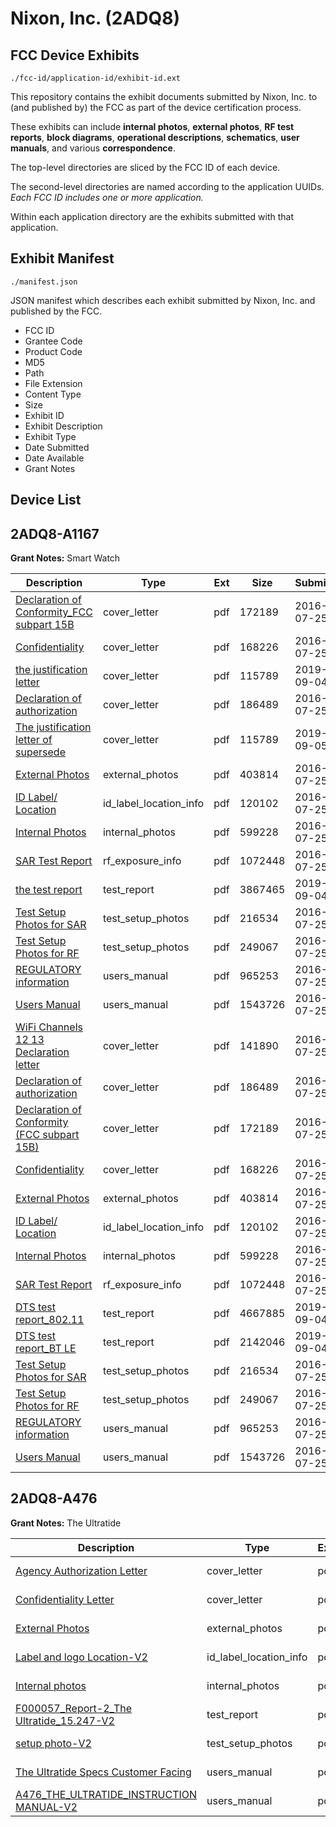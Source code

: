 # Nixon, Inc. (2ADQ8)
## FCC Device Exhibits

```
./fcc-id/application-id/exhibit-id.ext
```

This repository contains the exhibit documents submitted by Nixon, Inc. to (and published by) the FCC as part of the device certification process.

These exhibits can include **internal photos**, **external photos**, **RF test reports**, **block diagrams**, **operational descriptions**, **schematics**, **user manuals**, and various **correspondence**.

The top-level directories are sliced by the FCC ID of each device.

The second-level directories are named according to the application UUIDs. *Each FCC ID includes one or more application.*

Within each application directory are the exhibits submitted with that application. 

## Exhibit Manifest

```
./manifest.json
```

JSON manifest which describes each exhibit submitted by Nixon, Inc. and published by the FCC.

- FCC ID
- Grantee Code
- Product Code
- MD5
- Path
- File Extension
- Content Type
- Size
- Exhibit ID
- Exhibit Description
- Exhibit Type
- Date Submitted
- Date Available
- Grant Notes

## Device List
## 2ADQ8-A1167
**Grant Notes:** Smart Watch

| Description | Type | Ext | Size | Submitted | Available |
| ----------- | ---- | --- | ---- | --------- | --------- |
| [Declaration of Conformity_FCC subpart 15B](2ADQ8-A1167/efb9802d76602799a43e4da949fa07da/3075053.pdf) | cover_letter | pdf | 172189 | 2016-07-25 | 2016-07-26 |
| [Confidentiality](2ADQ8-A1167/efb9802d76602799a43e4da949fa07da/3075054.pdf) | cover_letter | pdf | 168226 | 2016-07-25 | 2016-07-26 |
| [the justification letter](2ADQ8-A1167/efb9802d76602799a43e4da949fa07da/4431303.pdf) | cover_letter | pdf | 115789 | 2019-09-04 | 2016-07-26 |
| [Declaration of authorization](2ADQ8-A1167/efb9802d76602799a43e4da949fa07da/3075052.pdf) | cover_letter | pdf | 186489 | 2016-07-25 | 2016-07-26 |
| [The justification letter of supersede](2ADQ8-A1167/efb9802d76602799a43e4da949fa07da/4431303.pdf) | cover_letter | pdf | 115789 | 2019-09-05 | 2016-07-26 |
| [External Photos](2ADQ8-A1167/efb9802d76602799a43e4da949fa07da/3075039.pdf) | external_photos | pdf | 403814 | 2016-07-25 | 2016-07-26 |
| [ID Label/ Location](2ADQ8-A1167/efb9802d76602799a43e4da949fa07da/3075044.pdf) | id_label_location_info | pdf | 120102 | 2016-07-25 | 2016-07-26 |
| [Internal Photos](2ADQ8-A1167/efb9802d76602799a43e4da949fa07da/3075040.pdf) | internal_photos | pdf | 599228 | 2016-07-25 | 2016-07-26 |
| [SAR Test Report](2ADQ8-A1167/efb9802d76602799a43e4da949fa07da/3075055.pdf) | rf_exposure_info | pdf | 1072448 | 2016-07-25 | 2016-07-26 |
| [the test report](2ADQ8-A1167/efb9802d76602799a43e4da949fa07da/4431302.pdf) | test_report | pdf | 3867465 | 2019-09-04 | 2016-07-26 |
| [Test Setup Photos for SAR](2ADQ8-A1167/efb9802d76602799a43e4da949fa07da/3075038.pdf) | test_setup_photos | pdf | 216534 | 2016-07-25 | 2016-07-26 |
| [Test Setup Photos for RF](2ADQ8-A1167/efb9802d76602799a43e4da949fa07da/3075041.pdf) | test_setup_photos | pdf | 249067 | 2016-07-25 | 2016-07-26 |
| [REGULATORY information](2ADQ8-A1167/efb9802d76602799a43e4da949fa07da/3075042.pdf) | users_manual | pdf | 965253 | 2016-07-25 | 2016-07-26 |
| [Users Manual](2ADQ8-A1167/efb9802d76602799a43e4da949fa07da/3075043.pdf) | users_manual | pdf | 1543726 | 2016-07-25 | 2016-07-26 |
| [WiFi Channels 12  13  Declaration letter](2ADQ8-A1167/f726437ddbdf86c803f4b9e7cf053341/3075057.pdf) | cover_letter | pdf | 141890 | 2016-07-25 | 2016-07-26 |
| [Declaration of authorization](2ADQ8-A1167/f726437ddbdf86c803f4b9e7cf053341/3075052.pdf) | cover_letter | pdf | 186489 | 2016-07-25 | 2016-07-26 |
| [Declaration of Conformity (FCC subpart 15B)](2ADQ8-A1167/f726437ddbdf86c803f4b9e7cf053341/3075053.pdf) | cover_letter | pdf | 172189 | 2016-07-25 | 2016-07-26 |
| [Confidentiality](2ADQ8-A1167/f726437ddbdf86c803f4b9e7cf053341/3075054.pdf) | cover_letter | pdf | 168226 | 2016-07-25 | 2016-07-26 |
| [External Photos](2ADQ8-A1167/f726437ddbdf86c803f4b9e7cf053341/3075039.pdf) | external_photos | pdf | 403814 | 2016-07-25 | 2016-07-26 |
| [ID Label/ Location](2ADQ8-A1167/f726437ddbdf86c803f4b9e7cf053341/3075044.pdf) | id_label_location_info | pdf | 120102 | 2016-07-25 | 2016-07-26 |
| [Internal Photos](2ADQ8-A1167/f726437ddbdf86c803f4b9e7cf053341/3075040.pdf) | internal_photos | pdf | 599228 | 2016-07-25 | 2016-07-26 |
| [SAR Test Report](2ADQ8-A1167/f726437ddbdf86c803f4b9e7cf053341/3075055.pdf) | rf_exposure_info | pdf | 1072448 | 2016-07-25 | 2016-07-26 |
| [DTS test report_802.11](2ADQ8-A1167/f726437ddbdf86c803f4b9e7cf053341/4431318.pdf) | test_report | pdf | 4667885 | 2019-09-04 | 2016-07-26 |
| [DTS test report_BT LE](2ADQ8-A1167/f726437ddbdf86c803f4b9e7cf053341/4431319.pdf) | test_report | pdf | 2142046 | 2019-09-04 | 2016-07-26 |
| [Test Setup Photos for SAR](2ADQ8-A1167/f726437ddbdf86c803f4b9e7cf053341/3075038.pdf) | test_setup_photos | pdf | 216534 | 2016-07-25 | 2016-07-26 |
| [Test Setup Photos for RF](2ADQ8-A1167/f726437ddbdf86c803f4b9e7cf053341/3075041.pdf) | test_setup_photos | pdf | 249067 | 2016-07-25 | 2016-07-26 |
| [REGULATORY information](2ADQ8-A1167/f726437ddbdf86c803f4b9e7cf053341/3075042.pdf) | users_manual | pdf | 965253 | 2016-07-25 | 2016-07-26 |
| [Users Manual](2ADQ8-A1167/f726437ddbdf86c803f4b9e7cf053341/3075043.pdf) | users_manual | pdf | 1543726 | 2016-07-25 | 2016-07-26 |
## 2ADQ8-A476
**Grant Notes:** The Ultratide

| Description | Type | Ext | Size | Submitted | Available |
| ----------- | ---- | --- | ---- | --------- | --------- |
| [Agency Authorization Letter](2ADQ8-A476/613f42d6930a030ac7ca7ac6c462f10a/2496565.pdf) | cover_letter | pdf | 360834 | 2015-01-11 | 2015-01-13 |
| [Confidentiality Letter](2ADQ8-A476/613f42d6930a030ac7ca7ac6c462f10a/2496566.pdf) | cover_letter | pdf | 727217 | 2015-01-11 | 2015-01-13 |
| [External Photos](2ADQ8-A476/613f42d6930a030ac7ca7ac6c462f10a/2496567.pdf) | external_photos | pdf | 311613 | 2015-01-11 | 2015-01-13 |
| [Label and logo Location-V2](2ADQ8-A476/613f42d6930a030ac7ca7ac6c462f10a/2496620.pdf) | id_label_location_info | pdf | 137048 | 2015-01-12 | 2015-01-13 |
| [Internal photos](2ADQ8-A476/613f42d6930a030ac7ca7ac6c462f10a/2496568.pdf) | internal_photos | pdf | 1123568 | 2015-01-11 | 2015-01-13 |
| [F000057_Report-2_The Ultratide_15.247-V2](2ADQ8-A476/613f42d6930a030ac7ca7ac6c462f10a/2497811.pdf) | test_report | pdf | 1647655 | 2015-01-13 | 2015-01-13 |
| [setup photo-V2](2ADQ8-A476/613f42d6930a030ac7ca7ac6c462f10a/2496622.pdf) | test_setup_photos | pdf | 281236 | 2015-01-12 | 2015-01-13 |
| [The Ultratide Specs Customer Facing](2ADQ8-A476/613f42d6930a030ac7ca7ac6c462f10a/2496576.pdf) | users_manual | pdf | 42336 | 2015-01-11 | 2015-01-13 |
| [A476_THE_ULTRATIDE_INSTRUCTION MANUAL-V2](2ADQ8-A476/613f42d6930a030ac7ca7ac6c462f10a/2496621.pdf) | users_manual | pdf | 624010 | 2015-01-12 | 2015-01-13 |

